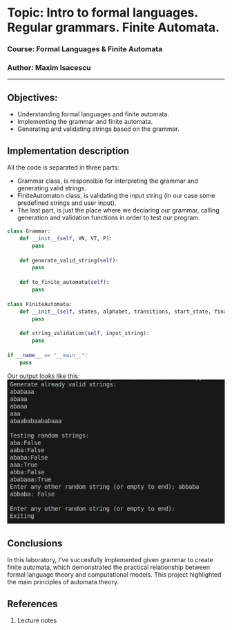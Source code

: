 # Topic: Intro to formal languages. Regular grammars. Finite Automata.

### Course: Formal Languages & Finite Automata
### Author: Maxim Isacescu

----
## Objectives:
* Understanding formal languages and finite automata.
* Implementing the grammar and finite automata.
* Generating and validating strings based on the grammar.

## Implementation description
All the code is separated in three parts:
* Grammar class, is responsible for interpreting the grammar and generating valid strings.
* FiniteAutomaton class, is validating the input string (in our case some predefined strings and user input).
* The last part, is just the place where we declaring our grammar, calling generation and validation functions in order to test our program.

```python
class Grammar:
    def __init__(self, VN, VT, P):
        pass

    def generate_valid_string(self):
        pass

    def to_finite_automata(self):
        pass

class FiniteAutomata:
    def __init__(self, states, alphabet, transitions, start_state, final_states):
        pass

    def string_validation(self, input_string):
        pass

if __name__ == "__main__":
    pass
```

Our output looks like this:
<img src="lab1_output.png">


## Conclusions
In this laboratory, I've succesfully implemented given grammar to create finite automata, which demonstrated the practical relationship between formal language theory and computational models. This project highlighted the main principles of automata theory.

## References
1. Lecture notes